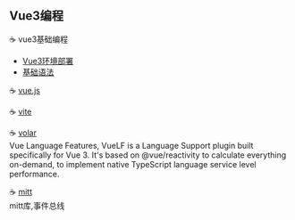 
## Vue3编程
  ☕ vue3基础编程
  * [Vue3环境部署](https://github.com/tim20160413/FullStack-Powerful/blob/main/vue3/vue3%E7%8E%AF%E5%A2%83%E5%8F%8A%E9%83%A8%E7%BD%B2.md)
  * [基础语法](https://github.com/tim20160413/FullStack-Powerful/blob/main/vue3/vue3%E5%9F%BA%E6%9C%AC%E8%AF%AD%E6%B3%95.md)
  
  ☕ [vue.js](https://staging-cn.vuejs.org/guide/introduction.html)
  
  ☕ [vite](https://vitejs.dev/guide/features.html)
  
  ☕ [volar](https://github.com/johnsoncodehk/volar)
  <br>Vue Language Features, VueLF is a Language Support plugin built specifically for Vue 3. It's based on @vue/reactivity to calculate everything on-demand, to implement native TypeScript language service level performance.

  ☕ [mitt](https://blog.csdn.net/qq_41196217/article/details/120695349)
  <br>mitt库,事件总线
